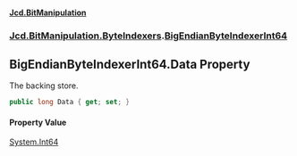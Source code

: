 #### [Jcd.BitManipulation](index.md 'index')

### [Jcd.BitManipulation.ByteIndexers](Jcd.BitManipulation.ByteIndexers.md 'Jcd.BitManipulation.ByteIndexers').[BigEndianByteIndexerInt64](Jcd.BitManipulation.ByteIndexers.BigEndianByteIndexerInt64.md 'Jcd.BitManipulation.ByteIndexers.BigEndianByteIndexerInt64')

## BigEndianByteIndexerInt64.Data Property

The backing store.

```csharp
public long Data { get; set; }
```

#### Property Value

[System.Int64](https://docs.microsoft.com/en-us/dotnet/api/System.Int64 'System.Int64')